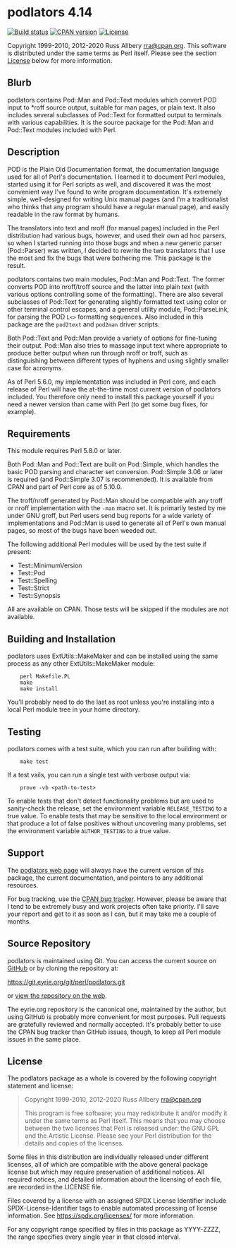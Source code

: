 # podlators 4.14

[![Build
status](https://travis-ci.org/rra/podlators.svg?branch=master)](https://travis-ci.org/rra/podlators)
[![CPAN
version](https://img.shields.io/cpan/v/podlators)](https://metacpan.org/release/podlators)
[![License](https://img.shields.io/cpan/l/podlators)](https://github.com/rra/podlators/blob/master/LICENSE)

Copyright 1999-2010, 2012-2020 Russ Allbery <rra@cpan.org>.  This software
is distributed under the same terms as Perl itself.  Please see the
section [License](#license) below for more information.

## Blurb

podlators contains Pod::Man and Pod::Text modules which convert POD input
to *roff source output, suitable for man pages, or plain text.  It also
includes several subclasses of Pod::Text for formatted output to terminals
with various capabilities.  It is the source package for the Pod::Man and
Pod::Text modules included with Perl.

## Description

POD is the Plain Old Documentation format, the documentation language used
for all of Perl's documentation.  I learned it to document Perl modules,
started using it for Perl scripts as well, and discovered it was the most
convenient way I've found to write program documentation.  It's extremely
simple, well-designed for writing Unix manual pages (and I'm a
traditionalist who thinks that any program should have a regular manual
page), and easily readable in the raw format by humans.

The translators into text and nroff (for manual pages) included in the
Perl distribution had various bugs, however, and used their own ad hoc
parsers, so when I started running into those bugs and when a new generic
parser (Pod::Parser) was written, I decided to rewrite the two translators
that I use the most and fix the bugs that were bothering me.  This package
is the result.

podlators contains two main modules, Pod::Man and Pod::Text.  The former
converts POD into nroff/troff source and the latter into plain text (with
various options controlling some of the formatting).  There are also
several subclasses of Pod::Text for generating slightly formatted text
using color or other terminal control escapes, and a general utility
module, Pod::ParseLink, for parsing the POD `L<>` formatting sequences.
Also included in this package are the `pod2text` and `pod2man` driver
scripts.

Both Pod::Text and Pod::Man provide a variety of options for fine-tuning
their output.  Pod::Man also tries to massage input text where appropriate
to produce better output when run through nroff or troff, such as
distinguishing between different types of hyphens and using slightly
smaller case for acronyms.

As of Perl 5.6.0, my implementation was included in Perl core, and each
release of Perl will have the at-the-time most current version of
podlators included.  You therefore only need to install this package
yourself if you need a newer version than came with Perl (to get some bug
fixes, for example).

## Requirements

This module requires Perl 5.8.0 or later.

Both Pod::Man and Pod::Text are built on Pod::Simple, which handles the
basic POD parsing and character set conversion.  Pod::Simple 3.06 or later
is required (and Pod::Simple 3.07 is recommended).  It is available from
CPAN and part of Perl core as of 5.10.0.

The troff/nroff generated by Pod::Man should be compatible with any troff
or nroff implementation with the `-man` macro set.  It is primarily tested
by me under GNU groff, but Perl users send bug reports for a wide variety
of implementations and Pod::Man is used to generate all of Perl's own
manual pages, so most of the bugs have been weeded out.

The following additional Perl modules will be used by the test suite if
present:

* Test::MinimumVersion
* Test::Pod
* Test::Spelling
* Test::Strict
* Test::Synopsis

All are available on CPAN.  Those tests will be skipped if the modules are
not available.

## Building and Installation

podlators uses ExtUtils::MakeMaker and can be installed using the same
process as any other ExtUtils::MakeMaker module:

```
    perl Makefile.PL
    make
    make install
```

You'll probably need to do the last as root unless you're installing into
a local Perl module tree in your home directory.

## Testing

podlators comes with a test suite, which you can run after building with:

```
    make test
```

If a test vails, you can run a single test with verbose output via:

```
    prove -vb <path-to-test>
```

To enable tests that don't detect functionality problems but are used to
sanity-check the release, set the environment variable `RELEASE_TESTING`
to a true value.  To enable tests that may be sensitive to the local
environment or that produce a lot of false positives without uncovering
many problems, set the environment variable `AUTHOR_TESTING` to a true
value.

## Support

The [podlators web page](https://www.eyrie.org/~eagle/software/podlators/)
will always have the current version of this package, the current
documentation, and pointers to any additional resources.

For bug tracking, use the [CPAN bug
tracker](https://rt.cpan.org/Dist/Display.html?Name=podlators).  However,
please be aware that I tend to be extremely busy and work projects often
take priority.  I'll save your report and get to it as soon as I can, but
it may take me a couple of months.

## Source Repository

podlators is maintained using Git.  You can access the current source on
[GitHub](https://github.com/rra/podlators) or by cloning the repository
at:

https://git.eyrie.org/git/perl/podlators.git

or [view the repository on the
web](https://git.eyrie.org/?p=perl/podlators.git).

The eyrie.org repository is the canonical one, maintained by the author,
but using GitHub is probably more convenient for most purposes.  Pull
requests are gratefully reviewed and normally accepted.  It's probably
better to use the CPAN bug tracker than GitHub issues, though, to keep all
Perl module issues in the same place.

## License

The podlators package as a whole is covered by the following copyright
statement and license:

> Copyright 1999-2010, 2012-2020
>     Russ Allbery <rra@cpan.org>
>
> This program is free software; you may redistribute it and/or modify it
> under the same terms as Perl itself.  This means that you may choose
> between the two licenses that Perl is released under: the GNU GPL and the
> Artistic License.  Please see your Perl distribution for the details and
> copies of the licenses.

Some files in this distribution are individually released under different
licenses, all of which are compatible with the above general package
license but which may require preservation of additional notices.  All
required notices, and detailed information about the licensing of each
file, are recorded in the LICENSE file.

Files covered by a license with an assigned SPDX License Identifier
include SPDX-License-Identifier tags to enable automated processing of
license information.  See https://spdx.org/licenses/ for more information.

For any copyright range specified by files in this package as YYYY-ZZZZ,
the range specifies every single year in that closed interval.
